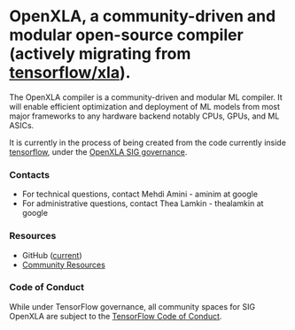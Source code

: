 # OpenXLA, a community-driven and modular open-source compiler (actively migrating from [tensorflow/xla](https://github.com/tensorflow/tensorflow/tree/master/tensorflow/compiler/xla)).

The OpenXLA compiler is a community-driven and modular ML compiler. It will enable
efficient optimization and deployment of ML models from most major
frameworks to any hardware backend notably CPUs, GPUs, and ML ASICs.

It is currently in the process of being created from the code currently inside
[tensorflow](https://github.com/tensorflow/tensorflow/tree/e2009cbe954b5c7644eecd77243cd4dfee14ff8d/tensorflow/compiler/xla),
under the
[OpenXLA SIG governance](https://github.com/tensorflow/community/pull/419/).

### Contacts

*   For technical questions, contact Mehdi Amini - aminim at google
*   For administrative questions, contact Thea Lamkin - thealamkin at google

### Resources
*   GitHub
    ([current](https://github.com/tensorflow/tensorflow/tree/master/tensorflow/compiler/xla))
*   [Community Resources](https://github.com/openxla/community)

### Code of Conduct

While under TensorFlow governance, all community spaces for SIG OpenXLA are
subject to the
[TensorFlow Code of Conduct](https://github.com/tensorflow/tensorflow/blob/master/CODE_OF_CONDUCT.md).
